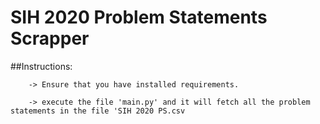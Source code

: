 # SIH 2020 Problem Statements Scrapper

##Instructions:

        -> Ensure that you have installed requirements.
        
        -> execute the file 'main.py' and it will fetch all the problem statements in the file 'SIH 2020 PS.csv
    
